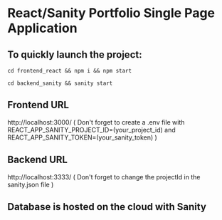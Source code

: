 # React/Sanity Portfolio Single Page Application

## To quickly launch the project:

`cd frontend_react && npm i && npm start`

`cd backend_sanity && sanity start`

## Frontend URL

http://localhost:3000/ ( Don't forget to create a .env file with REACT_APP_SANITY_PROJECT_ID=(your_project_id) and REACT_APP_SANITY_TOKEN=(your_sanity_token) )

## Backend URL

http://localhost:3333/ ( Don't forget to change the projectId in the sanity.json file )

## Database is hosted on the cloud with Sanity
